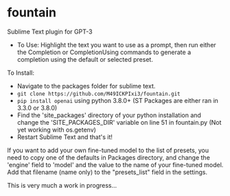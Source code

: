 # fountain
Sublime Text plugin for GPT-3
- To Use: Highlight the text you want to use as a prompt, then run either the Completion or CompletionUsing commands to generate a completion using the default or selected preset.

To Install: 
- Navigate to the packages folder for sublime text.
- `git clone https://github.com/M49ICKPIxi3/fountain.git`
- `pip install openai` using python 3.8.0+ (ST Packages are either ran in 3.3.0 or 3.8.0)
- Find the 'site_packages' directory of your python installation and change the 'SITE_PACKAGES_DIR' variable on line 51 in fountain.py (Not yet working with os.getenv)
- Restart Sublime Text and that's it!

If you want to add your own fine-tuned model to the list of presets, you need to copy one of the defaults in Packages directory, and change the 'engine' field to 'model' and the value to the name of your fine-tuned model. Add that filename (name only) to the "presets_list" field in the settings.

This is very much a work in progress...